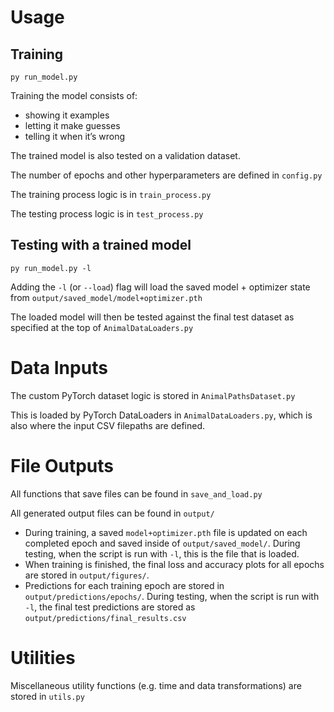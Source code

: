 # Usage

## Training

	py run_model.py

Training the model consists of:
- showing it examples
- letting it make guesses
- telling it when it’s wrong

The trained model is also tested on a validation dataset.

The number of epochs and other hyperparameters are defined in `config.py`

The training process logic is in `train_process.py`

The testing process logic is in `test_process.py`


## Testing with a trained model

	py run_model.py -l

Adding the `-l` (or `--load`) flag will load the saved model + optimizer state from `output/saved_model/model+optimizer.pth`

The loaded model will then be tested against the final test dataset as specified at the top of `AnimalDataLoaders.py`


# Data Inputs

The custom PyTorch dataset logic is stored in `AnimalPathsDataset.py`

This is loaded by PyTorch DataLoaders in `AnimalDataLoaders.py`, which is also where the input CSV filepaths are defined.


# File Outputs

All functions that save files can be found in `save_and_load.py`

All generated output files can be found in `output/`

- During training, a saved `model+optimizer.pth` file is updated on each completed epoch and saved inside of `output/saved_model/`. During testing, when the script is run with `-l`, this is the file that is loaded.
- When training is finished, the final loss and accuracy plots for all epochs are stored in `output/figures/`.
- Predictions for each training epoch are stored in `output/predictions/epochs/`. During testing, when the script is run with `-l`, the final test predictions are stored as `output/predictions/final_results.csv`

# Utilities

Miscellaneous utility functions (e.g. time and data transformations) are stored in `utils.py`
